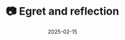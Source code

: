---
title: '📷 Egret and reflection'
date: '2025-02-15'
image: 'https://cdn.diblasio.social/static/photos/2025/20250215_095044.jpg'
thumbnail: 'https://cdn.diblasio.social/static/photos/2025/thumbnails/20250215_095044.jpg'
alt_text: "A white egret stands in shallow water surrounded by reeds and tree branches."
tags:
  - "#Photography"
  - "#Bird"
  - "#Nature"
  - "#Wildlife"
  - "#FujifilmXT4"
  - "#OutdoorPhotography"
  - "#NaturePhotography"
  - "#WildlifePhotography"
  - "#Birdwatching"
  - "#Huizen"
  - "#Netherlands"
description: ''
created_date: '2025-02-15'
location: "Unknown location"
exif_data: "FUJIFILM X-T4 XF100-400mmF4.5-5.6 R LM OIS WR (1/105 | f/5.6 | ISO 800)"
draft: false
---